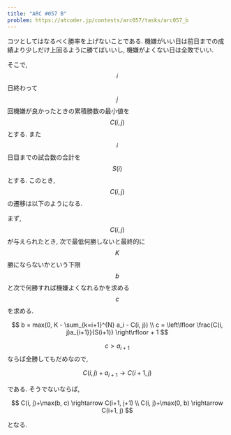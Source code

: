 ```yaml
---
title: "ARC #057 B"
problem: https://atcoder.jp/contests/arc057/tasks/arc057_b
---
```

コツとしてはなるべく勝率を上げないことである. 機嫌がいい日は前日までの成績より少しだけ上回るように勝てばいいし, 機嫌がよくない日は全敗でいい.

そこで, $$ i $$ 日終わって $$ j $$ 回機嫌が良かったときの累積勝数の最小値を $$ C(i, j) $$ とする. また $$ i $$ 日目までの試合数の合計を $$ S(i) $$ とする. このとき, $$ C(i, j) $$ の遷移は以下のようになる.

まず, $$ C(i, j) $$ が与えられたとき, 次で最低何勝しないと最終的に $$ K $$ 勝にならないかという下限 $$ b $$ と次で何勝すれば機嫌よくなれるかを求める $$ c $$ を求める.

$$
b = max(0, K - \sum_{k=i+1}^{N} a_i - C(i, j)) \\
c = \left\lfloor \frac{C(i, j)a_{i+1}}{S(i+1)} \right\rfloor + 1
$$

$$ c \gt a_{i+1} $$ ならば全勝してもだめなので,

$$
C(i, j)+a_{i+1} \rightarrow C(i+1, j)
$$

である. そうでないならば,

$$
C(i, j)+\max(b, c) \rightarrow C(i+1, j+1) \\
C(i, j)+\max(0, b) \rightarrow C(i+1, j)
$$

となる.
